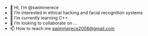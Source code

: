- 👋 Hi, I’m @swimmerece
- 👀 I’m interested in ethical hacking and facial recognition systems 
- 🌱 I’m currently learning C++
- 💞️ I’m looking to collaborate on ...
- 📫 How to reach me swimmerece2008@gmail.com

<!---
swimmerece/swimmerece is a ✨ special ✨ repository because its `README.md` (this file) appears on your GitHub profile.
You can click the Preview link to take a look at your changes.
--->
